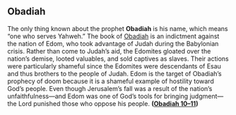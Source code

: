 
## Obadiah

The only thing known about the prophet **Obadiah** is his name, which means “one who serves Yahweh.” The book of [Obadiah](https://www.esv.org/Obadiah+1%E2%80%9321/) is an indictment against the nation of Edom, who took advantage of Judah during the Babylonian crisis. Rather than come to Judah’s aid, the Edomites gloated over the nation’s demise, looted valuables, and sold captives as slaves. Their actions were particularly shameful since the Edomites were descendants of Esau and thus brothers to the people of Judah. Edom is the target of Obadiah’s prophecy of doom because it is a shameful example of hostility toward God’s people. Even though Jerusalem’s fall was a result of the nation’s unfaithfulness—and Edom was one of God’s tools for bringing judgment—the Lord punished those who oppose his people. **([Obadiah 10–11](https://www.esv.org/Obadiah+10%E2%80%9311/))**

